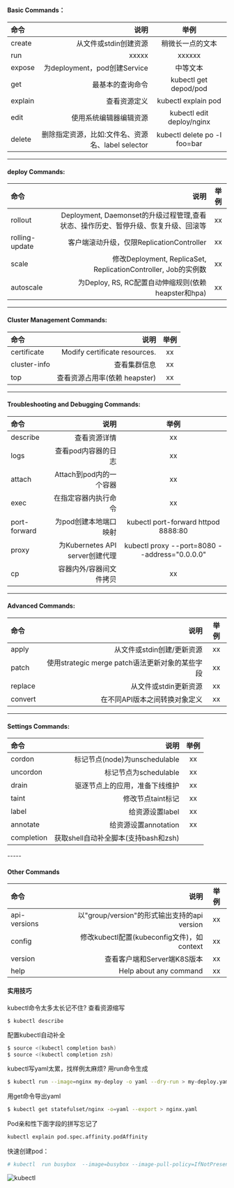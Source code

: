 
#### Basic Commands：

| 命令 | 说明 | 举例 |
| :------| ------: | :------: |
| create | 从文件或stdin创建资源 | 稍微长一点的文本 |
| run    | xxxxx | xxxxxx |
| expose |  为deployment，pod创建Service | 中等文本 |
| get    | 最基本的查询命令 | kubectl get depod/pod |
| explain| 查看资源定义  | kubectl explain pod |
| edit   | 使用系统编辑器编辑资源 | kubectl edit deploy/nginx|
| delete | 删除指定资源，比如:文件名、资源名、label selector|kubectl delete po -l foo=bar|

-----
#### deploy Commands:
| 命令 | 说明 | 举例 |
| :------| ------: | :------: |
|rollout| Deployment, Daemonset的升级过程管理,查看状态、操作历史、暂停升级、恢复升级、回滚等 | xx |
| rolling-update | 客户端滚动升级，仅限ReplicationController| xx |
| scale |  修改Deployment, ReplicaSet, ReplicationController, Job的实例数 | xx |
| autoscale | 为Deploy, RS, RC配置自动伸缩规则(依赖heapster和hpa) | xx |

-----
#### Cluster Management Commands:
| 命令 | 说明 | 举例 |
| :------| ------: | :------: |
| certificate | Modify certificate resources. | xx |
| cluster-info | 查看集群信息 | xx |
| top | 查看资源占用率(依赖 heapster) |xx |

-----
#### Troubleshooting and Debugging Commands:
| 命令 | 说明 | 举例 |
| :------| ------: | :------: |
| describe | 查看资源详情 | xx |
| logs | 查看pod内容器的日志 | xx |
| attach | Attach到pod内的一个容器 | xx |
| exec | 在指定容器内执行命令 | xx |
| port-forward | 为pod创建本地端口映射 | kubectl  port-forward httpod 8888:80 |
| proxy | 为Kubernetes API server创建代理 | kubectl proxy --port=8080 --address="0.0.0.0" |
| cp | 容器内外/容器间文件拷贝 | xx |

------
#### Advanced Commands:
| 命令 | 说明 | 举例 |
| :------| ------: | :------: |
|apply  | 从文件或stdin创建/更新资源  | xx |
|patch  | 使用strategic merge patch语法更新对象的某些字段 | xx |
|replace | 从文件或stdin更新资源 | xx |
|convert | 在不同API版本之间转换对象定义 | xx |

-----
#### Settings Commands:
| 命令 | 说明 | 举例 |
| :------| ------: | :------: |
| cordon |  标记节点(node)为unschedulable | xx |
|uncordon | 标记节点为schedulable | xx |
|drain |驱逐节点上的应用，准备下线维护 | xx |
|taint | 修改节点taint标记 | xx |
| label | 给资源设置label | xx |
| annotate | 给资源设置annotation | xx |
| completion | 获取shell自动补全脚本(支持bash和zsh)

----- 
#### Other Commands
| 命令 | 说明 | 举例 |
| :------| ------: | :------: |
| api-versions | 以"group/version"的形式输出支持的api version| xx |
| config | 修改kubectl配置(kubeconfig文件)，如context | xx |
|version | 查看客户端和Server端K8S版本 | xx |
| help | Help about any command | xx |

#### 实用技巧
kubectl命令太多太长记不住?
查看资源缩写
```
$ kubectl describe
```
配置kubectl自动补全  
```bash
$ source <(kubectl completion bash)
$ source <(kubectl completion zsh)
```
kubectl写yaml太累，找样例太麻烦? 用run命令生成  
```bash
$ kubectl run --image=nginx my-deploy -o yaml --dry-run > my-deploy.yamls
```
用get命令导出yaml  
```bash
$ kubectl get statefulset/nginx -o=yaml --export > nginx.yaml
```

Pod亲和性下面字段的拼写忘记了  
```bash
kubectl explain pod.spec.affinity.podAffinity
```
快速创建pod：
```bash
# kubectl  run busybox  --image=busybox --image-pull-policy=IfNotPresent --generator=run-pod/v1 --command -- sleep 1000
```

![kubectl](../images/kubernetes-kubectl-cheatsheet.png)
